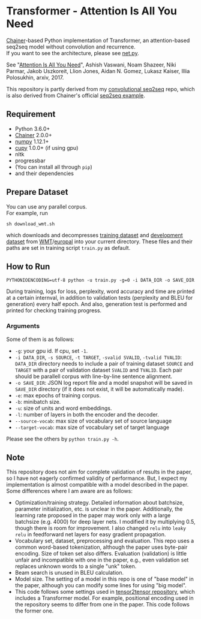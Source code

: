# Transformer - Attention Is All You Need
[Chainer](https://github.com/chainer/chainer/)-based Python implementation of Transformer, an attention-based seq2seq model without convolution and recurrence.  
If you want to see the architecture, please see [net.py](https://github.com/soskek/attention_is_all_you_need/blob/master/net.py).

See "[Attention Is All You Need](https://arxiv.org/abs/1706.03762)", Ashish Vaswani, Noam Shazeer, Niki Parmar, Jakob Uszkoreit, Llion Jones, Aidan N. Gomez, Lukasz Kaiser, Illia Polosukhin, arxiv, 2017.

This repository is partly derived from my [convolutional seq2seq](https://github.com/soskek/convolutional_seq2seq) repo, which is also derived from Chainer's official [seq2seq example](https://github.com/chainer/chainer/tree/seq2seq-europal/examples/seq2seq).

## Requirement

- Python 3.6.0+
- [Chainer](https://github.com/chainer/chainer/) 2.0.0+
- [numpy](https://github.com/numpy/numpy) 1.12.1+
- [cupy](https://github.com/cupy/cupy) 1.0.0+ (if using gpu)
- nltk
- progressbar
- (You can install all through `pip`)
- and their dependencies

## Prepare Dataset
You can use any parallel corpus.  
For example, run
```
sh download_wmt.sh
```
which downloads and decompresses [training dataset](http://www.statmt.org/europarl/v7/fr-en.tgz) and [development dataset](http://www.statmt.org/wmt15/dev-v2.tgz) from [WMT](http://www.statmt.org/wmt15/translation-task.html#download)/[europal](http://www.statmt.org/europarl/) into your current directory. These files and their paths are set in training script `train.py` as default.

## How to Run
```
PYTHONIOENCODING=utf-8 python -u train.py -g=0 -i DATA_DIR -o SAVE_DIR
```

During training, logs for loss, perplexity, word accuracy and time are printed at a certain internval, in addition to validation tests (perplexity and BLEU for generation) every half epoch. And also, generation test is performed and printed for checking training progress.

### Arguments

Some of them is as follows:
- `-g`: your gpu id. If cpu, set `-1`.
- `-i DATA_DIR`, `-s SOURCE`, `-t TARGET`, `-svalid SVALID`, `-tvalid TVALID`:  
  `DATA_DIR` directory needs to include a pair of training dataset `SOURCE` and `TARGET` with a pair of validation dataset `SVALID` and `TVALID`. Each pair should be parallell corpus with line-by-line sentence alignment.
- `-o SAVE_DIR`: JSON log report file and a model snapshot will be saved in `SAVE_DIR` directory (if it does not exist, it will be automatically made).
- `-e`: max epochs of training corpus.
- `-b`: minibatch size.
- `-u`: size of units and word embeddings.
- `-l`: number of layers in both the encoder and the decoder.
- `--source-vocab`: max size of vocabulary set of source language
- `--target-vocab`: max size of vocabulary set of target language

Please see the others by `python train.py -h`.


## Note

This repository does not aim for complete validation of results in the paper, so I have not eagerly confirmed validity of performance. But, I expect my implementation is almost compatible with a model described in the paper. Some differences where I am aware are as follows:  
- Optimization/training strategy. Detailed information about batchsize, parameter initialization, etc. is unclear in the paper. Additionally, the learning rate proposed in the paper may work only with a large batchsize (e.g. 4000) for deep layer nets. I modified it by multiplying 0.5, though there is room for improvement. I also changed `relu` into `leaky relu` in feedforward net layers for easy gradient propagation.
- Vocabulary set, dataset, preprocessing and evaluation. This repo uses a common word-based tokenization, although the paper uses byte-pair encoding. Size of token set also differs. Evaluation (validation) is little unfair and incompatible with one in the paper, e.g., even validation set replaces unknown words to a single "unk" token.
- Beam search is unused in BLEU calculation.
- Model size. The setting of a model in this repo is one of "base model" in the paper, although you can modify some lines for using "big model".
- This code follows some settings used in [tensor2tensor repository](https://github.com/tensorflow/tensor2tensor/tree/master/tensor2tensor/models), which includes a Transformer model. For example, positional encoding used in the repository seems to differ from one in the paper. This code follows the former one.

